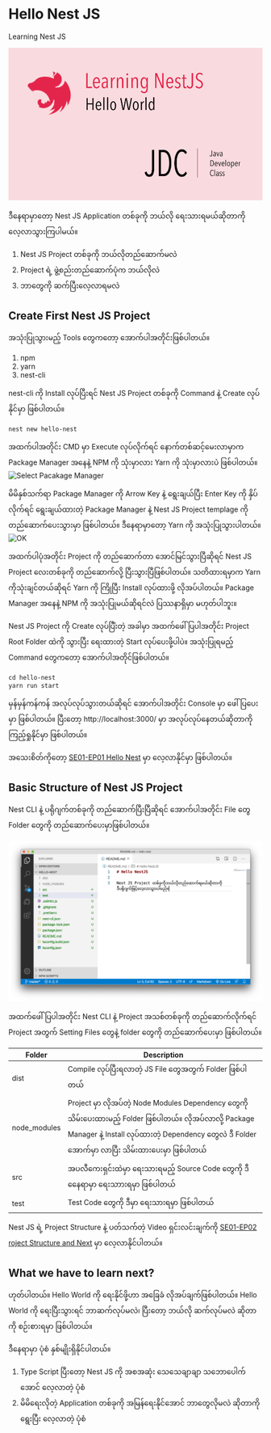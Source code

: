 # Hello Nest JS
Learning Nest JS 

![Hello NestJS](/images/nest-learn.png)

ဒီနေရာမှာတော့ Nest JS Application တစ်ခုကို ဘယ်လို ရေးသားရမယ်ဆိုတာကို လေ့လာသွားကြပါမယ်။ 

1. Nest JS Project တစ်ခုကို ဘယ်လိုတည်ဆောက်မလဲ
2. Project ရဲ့ ဖွဲ့စည်းတည်ဆောက်ပုံက ဘယ်လိုလဲ
3. ဘာတွေကို ဆက်ပြီးလေ့လာရမလဲ

## Create First Nest JS Project

အသုံးပြုသွားမည့် Tools တွေကတော့ အောက်ပါအတိုင်းဖြစ်ပါတယ်။
1. npm
2. yarn
3. nest-cli 

nest-cli ကို Install လုပ်ပြီးရင် Nest JS Project တစ်ခုကို Command နဲ့ Create လုပ်နိုင်မှာ ဖြစ်ပါတယ်။

```
nest new hello-nest
```

အထက်ပါအတိုင်း CMD မှာ Execute လုပ်လိုက်ရင် နောက်တစ်ဆင့်မေးလာမှာက Package Manager အနေနဲ့ NPM ကို သုံးမှာလား Yarn ကို သုံးမှာလားပဲ ဖြစ်ပါတယ်။
![Select Pacakage Manager](https://scontent.fmdl2-1.fna.fbcdn.net/v/t1.0-9/s960x960/84930485_10221483407898781_4983462579457228800_o.jpg?_nc_cat=109&_nc_eui2=AeE-w0YUFOUtPEtqhSxzuxDeyiC-iFeaWOFBAvqtMMysSOVZ3VFEwV92o2oDofLwqtSfmSAkaTTOG7bIjXR5Q6UqQrabgQvytAAhO8DOD89rWw&_nc_oc=AQkXrPfbbnEKQ_cXe2HcGjjddNUCKOx7phSiYgZ37JeL3DDq4B3DDoEv1gndmxz7NnA&_nc_ht=scontent.fmdl2-1.fna&oh=c68d6ed7ae55bfcdfd38a3e88c3d3c32&oe=5EC87367)

မိမိနှစ်သက်ရာ Package Manager ကို Arrow Key နဲ့ ရွေးချယ်ပြီး Enter Key ကို နှိပ်လိုက်ရင် ရွေးချယ်ထားတဲ့ Package Manager နဲ့ Nest JS Project templage ကို တည်ဆောက်ပေးသွားမှာ ဖြစ်ပါတယ်။ ဒီနေရာမှာတော့ Yarn ကို အသုံးပြုသွားပါတယ်။
![OK](https://scontent.fmdl2-2.fna.fbcdn.net/v/t1.0-9/84636471_10221483518781553_4353059889774329856_o.jpg?_nc_cat=111&_nc_eui2=AeHZoCXA6FqLdsUDOUuFkybqTf13AhdHeXQRL7p9dUnbxtT5XBWFbmwcG2oIW9gZJNJhHGSqVl5NGnxJv3M9fDjB-oIMqRc8BtawjESWpu9rfw&_nc_oc=AQmoOG46_x6XKy8tUq0rcXikBUWZhsbwd7qv76iZC3frx4eA6X_xTd8feJVHO2EyfBg&_nc_ht=scontent.fmdl2-2.fna&oh=07cf138c227361a6f7a2cf0ea6620372&oe=5EC07A17)

အထက်ပါပုံအတိုင်း Project ကို တည်ဆောက်တာ အောင်မြင်သွားပြီဆိုရင် Nest JS Project လေးတစ်ခုကို တည်ဆောက်လို့ ပြီးသွားပြီဖြစ်ပါတယ်။ သတိထားရမှာက Yarn ကိုသုံးချင်တယ်ဆိုရင် Yarn ကို ကြိုပြီး Install လုပ်ထားဖို့ လိုအပ်ပါတယ်။ Package Manager အနေနဲ့ NPM ကို အသုံးပြုမယ်ဆိုရင်လဲ ပြဿနာရှိမှာ မဟုတ်ပါဘူး။

Nest JS Project ကို Create လုပ်ပြီံးတဲ့ အခါမှာ အထက်ဖေါ်ပြပါအတိုင်း Project Root Folder ထဲကို သွားပြီး ရေးထားတဲ့ Start လုပ်ပေးဖို့ပါပဲ။ အသုံးပြုရမည့် Command တွေကတော့ အောက်ပါအတိုင်ဖြစ်ပါတယ်။

```
cd hello-nest
yarn run start
```
မှန်မှန်ကန်ကန် အလုပ်လုပ်သွားတယ်ဆိုရင် အောက်ပါအတိုင်း Console မှာ ဖေါ်ပြပေးမှာ ဖြစ်ပါတယ်။ ပြီးတော့ http://localhost:3000/ မှာ အလုပ်လုပ်နေတယ်ဆိုတာကို ကြည့်ရှုနိုင်မှာ ဖြစ်ပါတယ်။ 

အသေးစိတ်ကိုတော့ [SE01-EP01 Hello Nest](https://www.youtube.com/watch?v=xwIk3PYJkZg&t=3s) မှာ လေ့လာနိုင်မှာ ဖြစ်ပါတယ်။


## Basic Structure of Nest JS Project

Nest CLI နဲ့ ပရိုဂျက်တစ်ခုကို တည်ဆောက်ပြီးပြီဆိုရင် အောက်ပါအတိုင်း File တွေ Folder တွေကို တည်ဆောက်ပေးမှာဖြစ်ပါတယ်။ 

![Project Structure](/images/nest-project-structure.png)

အထက်ဖေါ်ပြပါအတိုင်း Nest CLI နဲ့ Project အသစ်တစ်ခုကို တည်ဆောက်လိုက်ရင် Project အတွက် Setting Files တွေနဲ့ folder တွေကို တည်ဆောက်ပေးမှာ ဖြစ်ပါတယ်။

| Folder | Description |
| --- | --- |
| dist | Compile လုပ်ပြီးရလာတဲ့ JS File တွေအတွက် Folder ဖြစ်ပါတယ် |
| node_modules | Project မှာ လိုအပ်တဲ့ Node Modules Dependency တွေကို သိမ်းပေးထားမည့် Folder ဖြစ်ပါတယ်။ လိုအပ်လာလို့ Package Manager နဲ့ Install လုပ်ထားတဲ့ Dependency တွေလဲ ဒီ Folder အောက်မှာ လာပြီး သိမ်းထားပေးမှာ ဖြစ်ပါတယ် |
| src | အပလီကေးရှင်းထဲမှာ ရေးသားရမည့် Source Code တွေကို ဒီနေေရာမှာ ရေးသာားရမှာ ဖြစ်ပါတယ် |
| test | Test Code တွေကို ဒီမှာ ရေးသားရမှာ ဖြစ်ပါတယ် |

Nest JS ရဲ့ Project Structure နဲ့ ပတ်သက်တဲ့ Video ရှင်းလင်းချက်ကို [SE01-EP02 roject Structure and Next](https://www.youtube.com/watch?v=pUwgyLCZZvo&feature=youtu.be) မှာ လေ့လာနိုင်ပါတယ်။

## What we have to learn next?

ဟုတ်ပါတယ်။ 
Hello World ကို ရေးနိုင်ဖို့ဟာ အခြေခံ လိုအပ်ချက်ဖြစ်ပါတယ်။ 
Hello World ကို ရေးပြီးသွားရင် ဘာဆက်လုပ်မလဲ၊ ပြီးတော့ ဘယ်လို ဆက်လုပ်မလဲ ဆိုတာကို စဉ်းစားရမှာ ဖြစ်ပါတယ်။ 

ဒီနေရာမှာ ပုံစံ နှစ်မျိုးရှိနိုင်ပါတယ်။ 

1. Type Script ပြီးတော့ Nest JS ကို အစအဆုံး သေသေချာချာ သဘောပေါက်အောင် လေ့လာတဲ့ ပုံစံ
2. မိမိရေးလိုတဲ့ Application တစ်ခုကို အမြန်ရေးနိုင်အောင် ဘာတွေလိုမလဲ ဆိုတာကို ရွေးပြီး လေ့လာတဲ့ ပုံစံ



